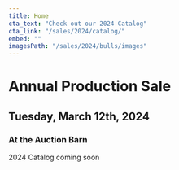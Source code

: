 ```yaml
---
title: Home
cta_text: "Check out our 2024 Catalog"
cta_link: "/sales/2024/catalog/"
embed: ""
imagesPath: "/sales/2024/bulls/images"
---
```

# Annual Production Sale
## Tuesday, March 12th, 2024
### At the Auction Barn
2024 Catalog coming soon 

